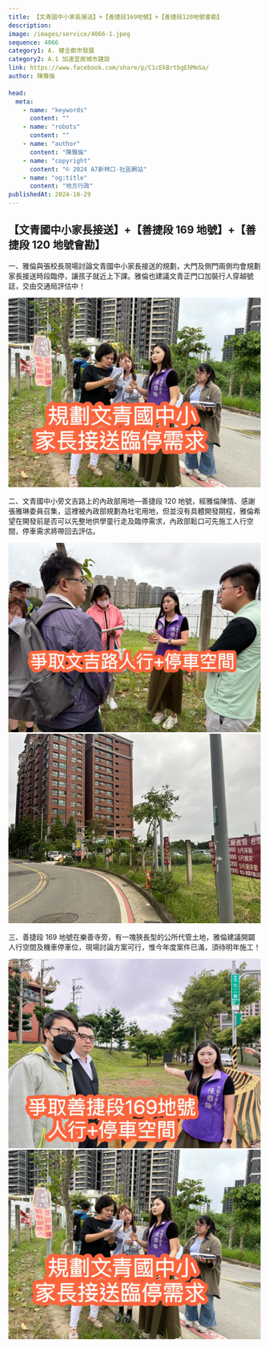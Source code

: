```yaml
---
title: 【文青國中小家長接送】+【善捷段169地號】+【善捷段120地號會勘】
description:
image: /images/service/4066-1.jpeg
sequence: 4066
category1: A. 健全都市發展
category2: A.1 加速宜居城市建設
link: https://www.facebook.com/share/p/C1cEkBrtbgEhMmSa/
author: 陳雅倫

head:
  meta:
    - name: "keywords"
      content: ""
    - name: "robots"
      content: ""
    - name: "author"
      content: "陳雅倫"
    - name: "copyright"
      content: "© 2024 A7新林口-社區網站"
    - name: "og:title"
      content: "地方行政"
publishedAt: 2024-10-29
---
```


## 【文青國中小家長接送】+【善捷段 169 地號】+【善捷段 120 地號會勘】

一、雅倫與張校長現場討論文青國中小家長接送的規劃，大門及側門兩側均會規劃家長接送時段臨停，讓孩子就近上下課。雅倫也建議文青正門口加裝行人穿越號誌，交由交通局評估中！

![s4066-1.jpeg](/images/service/s4066-1.jpeg)

二、文青國中小旁文吉路上的內政部用地—善捷段 120 地號，經雅倫陳情、感謝張雅琳委員召集，這裡被內政部規劃為社宅用地，但並沒有具體開發期程，雅倫希望在開發前是否可以先整地供學童行走及臨停需求，內政部鬆口可先施工人行空間，停車需求將帶回去評估。

![s4066-3.jpeg](/images/service/s4066-3.jpeg)
![s4066-5.jpeg](/images/service/s4066-5.jpeg)

三、善捷段 169 地號在樂善寺旁，有一塊狹長型的公所代管土地，雅倫建議開闢人行空間及機車停車位，現場討論方案可行，惟今年度案件已滿，須待明年施工！

![s4066-2.jpeg](/images/service/s4066-2.jpeg)
![s4066-4.jpeg](/images/service/s4066-4.jpeg)
